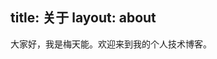 title: 关于
layout: about
---
<!-- 大家好，我是XXX。欢迎来到我的个人技术博客。

这里用markdown写下你的简介，就跟平时写md一样就可以了。 -->

<!-- ### 基本信息

*   年龄：90后
*   原居：江西上饶铅山
*   现居：江西南昌 -->
<!-- ちょっと待っててね。。。 -->
大家好，我是梅天能。欢迎来到我的个人技术博客。